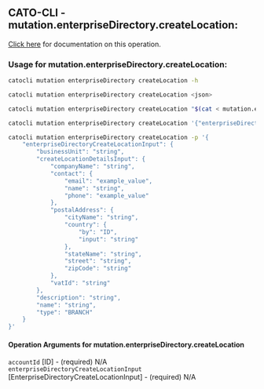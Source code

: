 
## CATO-CLI - mutation.enterpriseDirectory.createLocation:
[Click here](https://api.catonetworks.com/documentation/#mutation-mutation.enterpriseDirectory.createLocation) for documentation on this operation.

### Usage for mutation.enterpriseDirectory.createLocation:

```bash
catocli mutation enterpriseDirectory createLocation -h

catocli mutation enterpriseDirectory createLocation <json>

catocli mutation enterpriseDirectory createLocation "$(cat < mutation.enterpriseDirectory.createLocation.json)"

catocli mutation enterpriseDirectory createLocation '{"enterpriseDirectoryCreateLocationInput":{"businessUnit":"string","createLocationDetailsInput":{"companyName":"string","contact":{"email":"example_value","name":"string","phone":"example_value"},"postalAddress":{"cityName":"string","country":{"by":"ID","input":"string"},"stateName":"string","street":"string","zipCode":"string"},"vatId":"string"},"description":"string","name":"string","type":"BRANCH"}}'

catocli mutation enterpriseDirectory createLocation -p '{
    "enterpriseDirectoryCreateLocationInput": {
        "businessUnit": "string",
        "createLocationDetailsInput": {
            "companyName": "string",
            "contact": {
                "email": "example_value",
                "name": "string",
                "phone": "example_value"
            },
            "postalAddress": {
                "cityName": "string",
                "country": {
                    "by": "ID",
                    "input": "string"
                },
                "stateName": "string",
                "street": "string",
                "zipCode": "string"
            },
            "vatId": "string"
        },
        "description": "string",
        "name": "string",
        "type": "BRANCH"
    }
}'
```

#### Operation Arguments for mutation.enterpriseDirectory.createLocation ####

`accountId` [ID] - (required) N/A    
`enterpriseDirectoryCreateLocationInput` [EnterpriseDirectoryCreateLocationInput] - (required) N/A    
